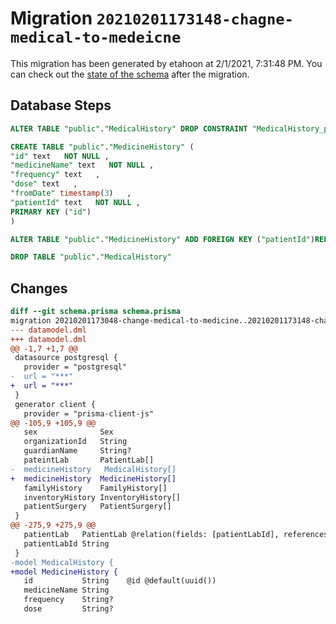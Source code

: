 # Migration `20210201173148-chagne-medical-to-medeicne`

This migration has been generated by etahoon at 2/1/2021, 7:31:48 PM.
You can check out the [state of the schema](./schema.prisma) after the migration.

## Database Steps

```sql
ALTER TABLE "public"."MedicalHistory" DROP CONSTRAINT "MedicalHistory_patientId_fkey"

CREATE TABLE "public"."MedicineHistory" (
"id" text   NOT NULL ,
"medicineName" text   NOT NULL ,
"frequency" text   ,
"dose" text   ,
"fromDate" timestamp(3)   ,
"patientId" text   NOT NULL ,
PRIMARY KEY ("id")
)

ALTER TABLE "public"."MedicineHistory" ADD FOREIGN KEY ("patientId")REFERENCES "public"."Patient"("id") ON DELETE CASCADE ON UPDATE CASCADE

DROP TABLE "public"."MedicalHistory"
```

## Changes

```diff
diff --git schema.prisma schema.prisma
migration 20210201173048-change-medical-to-medicine..20210201173148-chagne-medical-to-medeicne
--- datamodel.dml
+++ datamodel.dml
@@ -1,7 +1,7 @@
 datasource postgresql {
   provider = "postgresql"
-  url = "***"
+  url = "***"
 }
 generator client {
   provider = "prisma-client-js"
@@ -105,9 +105,9 @@
   sex              Sex
   organizationId   String
   guardianName     String?
   pateintLab       PatientLab[]
-  medicineHistory   MedicalHistory[]
+  medicineHistory  MedicineHistory[]
   familyHistory    FamilyHistory[]
   inventoryHistory InventoryHistory[]
   patientSurgery   PatientSurgery[]
 }
@@ -275,9 +275,9 @@
   patientLab   PatientLab @relation(fields: [patientLabId], references: [id])
   patientLabId String
 }
-model MedicalHistory {
+model MedicineHistory {
   id           String    @id @default(uuid())
   medicineName String
   frequency    String?
   dose         String?
```


